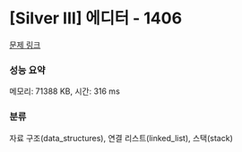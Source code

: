 # [Silver III] 에디터 - 1406 

[문제 링크](https://www.acmicpc.net/problem/1406) 

### 성능 요약

메모리: 71388 KB, 시간: 316 ms

### 분류

자료 구조(data_structures), 연결 리스트(linked_list), 스택(stack)

